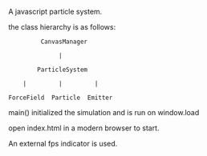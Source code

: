 A javascript particle system.

the class hierarchy is as follows: 

			 CanvasManager

				  |

		    ParticleSystem

		|		  |		 	|

	ForceField	Particle  Emitter


main() initialized the simulation and
is run on window.load

open index.html in a modern browser to start.

An external fps indicator is used.	
